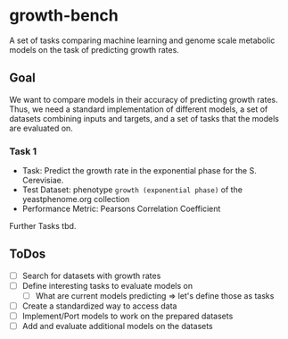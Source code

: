 # growth-bench

A set of tasks comparing machine learning and genome scale metabolic models on the task of predicting growth rates.

## Goal

We want to compare models in their accuracy of predicting growth rates. Thus, we need a standard implementation of different models, a set of datasets combining inputs and targets, and a set of tasks that the models are evaluated on.

### Task 1

- Task: Predict the growth rate in the exponential phase for the S. Cerevisiae.
- Test Dataset: phenotype `growth (exponential phase)` of the yeastphenome.org collection
- Performance Metric: Pearsons Correlation Coefficient

Further Tasks tbd.

## ToDos

- [ ] Search for datasets with growth rates
- [ ] Define interesting tasks to evaluate models on
  - [ ] What are current models predicting => let's define those as tasks
- [ ] Create a standardized way to access data
- [ ] Implement/Port models to work on the prepared datasets
- [ ] Add and evaluate additional models on the datasets
